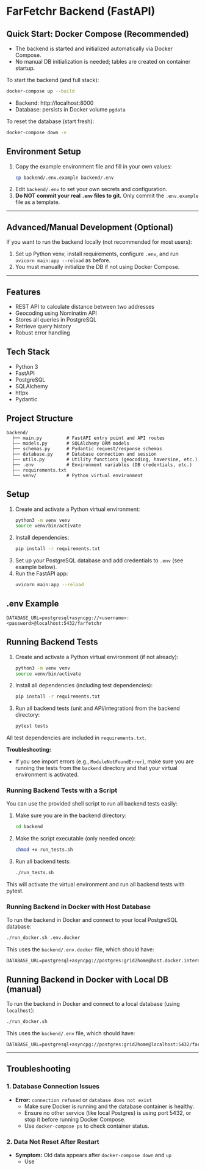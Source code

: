 # FarFetchr Backend (FastAPI)

## Quick Start: Docker Compose (Recommended)

- The backend is started and initialized automatically via Docker Compose.
- No manual DB initialization is needed; tables are created on container startup.

To start the backend (and full stack):
```bash
docker-compose up --build
```
- Backend: http://localhost:8000
- Database: persists in Docker volume `pgdata`

To reset the database (start fresh):
```bash
docker-compose down -v
```

## Environment Setup

1. Copy the example environment file and fill in your own values:
   ```bash
   cp backend/.env.example backend/.env
   ```
2. Edit `backend/.env` to set your own secrets and configuration.
3. **Do NOT commit your real `.env` files to git.** Only commit the `.env.example` file as a template.

---

## Advanced/Manual Development (Optional)

If you want to run the backend locally (not recommended for most users):
1. Set up Python venv, install requirements, configure `.env`, and run `uvicorn main:app --reload` as before.
2. You must manually initialize the DB if not using Docker Compose.

---

## Features
- REST API to calculate distance between two addresses
- Geocoding using Nominatim API
- Stores all queries in PostgreSQL
- Retrieve query history
- Robust error handling

## Tech Stack
- Python 3
- FastAPI
- PostgreSQL
- SQLAlchemy
- httpx
- Pydantic

## Project Structure
```
backend/
  ├── main.py         # FastAPI entry point and API routes
  ├── models.py       # SQLAlchemy ORM models
  ├── schemas.py      # Pydantic request/response schemas
  ├── database.py     # Database connection and session
  ├── utils.py        # Utility functions (geocoding, haversine, etc.)
  ├── .env            # Environment variables (DB credentials, etc.)
  ├── requirements.txt
  └── venv/           # Python virtual environment
```

## Setup
1. Create and activate a Python virtual environment:
   ```bash
   python3 -m venv venv
   source venv/bin/activate
   ```
2. Install dependencies:
   ```bash
   pip install -r requirements.txt
   ```
3. Set up your PostgreSQL database and add credentials to `.env` (see example below).
4. Run the FastAPI app:
   ```bash
   uvicorn main:app --reload
   ```

## .env Example
```
DATABASE_URL=postgresql+asyncpg://<username>:<password>@localhost:5432/farfetchr
```

## Running Backend Tests

1. Create and activate a Python virtual environment (if not already):
   ```bash
   python3 -m venv venv
   source venv/bin/activate
   ```
2. Install all dependencies (including test dependencies):
   ```bash
   pip install -r requirements.txt
   ```
3. Run all backend tests (unit and API/integration) from the backend directory:
   ```bash
   pytest tests
   ```

All test dependencies are included in `requirements.txt`.

**Troubleshooting:**
- If you see import errors (e.g., `ModuleNotFoundError`), make sure you are running the tests from the `backend` directory and that your virtual environment is activated.

### Running Backend Tests with a Script

You can use the provided shell script to run all backend tests easily:

1. Make sure you are in the backend directory:
   ```bash
   cd backend
   ```
2. Make the script executable (only needed once):
   ```bash
   chmod +x run_tests.sh
   ```
3. Run all backend tests:
   ```bash
   ./run_tests.sh
   ```

This will activate the virtual environment and run all backend tests with pytest.

### Running Backend in Docker with Host Database

To run the backend in Docker and connect to your local PostgreSQL database:

```bash
./run_docker.sh .env.docker
```

This uses the `backend/.env.docker` file, which should have:
```
DATABASE_URL=postgresql+asyncpg://postgres:grid2home@host.docker.internal:5432/farfetchr
```

## Running Backend in Docker with Local DB (manual)

To run the backend in Docker and connect to a local database (using `localhost`):

```bash
./run_docker.sh
```

This uses the `backend/.env` file, which should have:
```
DATABASE_URL=postgresql+asyncpg://postgres:grid2home@localhost:5432/farfetchr
```

---

## Troubleshooting

### 1. Database Connection Issues
- **Error:** `connection refused` or `database does not exist`
  - Make sure Docker is running and the database container is healthy.
  - Ensure no other service (like local Postgres) is using port 5432, or stop it before running Docker Compose.
  - Use `docker-compose ps` to check container status.

### 2. Data Not Reset After Restart
- **Symptom:** Old data appears after `docker-compose down` and `up`
  - Use `